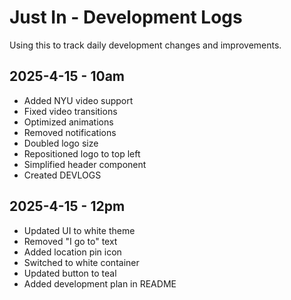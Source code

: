 # Just In - Development Logs

Using this to track daily development changes and improvements. 

## 2025-4-15 - 10am

- Added NYU video support
- Fixed video transitions
- Optimized animations
- Removed notifications
- Doubled logo size
- Repositioned logo to top left
- Simplified header component
- Created DEVLOGS

## 2025-4-15 - 12pm

- Updated UI to white theme
- Removed "I go to" text
- Added location pin icon
- Switched to white container
- Updated button to teal
- Added development plan in README
